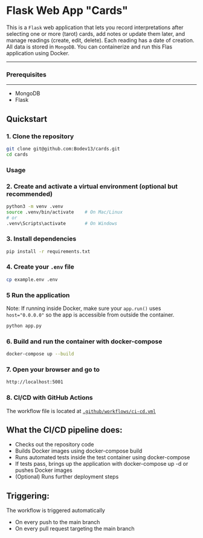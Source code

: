 # Flask Web App "Cards"

This is a `Flask` web application that lets you record interpretations after selecting one or more (tarot) cards, add notes or update them later, and manage readings (create, edit, delete). Each reading has a date of creation. All data is stored in `MongoDB`.
You can containerize and run this Flas application using Docker.

---

### Prerequisites

---
- MongoDB
- Flask

## Quickstart

### 1. Clone the repository

```bash
git clone git@github.com:Bodev13/cards.git
cd cards
```

### Usage


### 2. Create and activate a virtual environment (optional but recommended)

```bash
python3 -m venv .venv
source .venv/bin/activate    # On Mac/Linux
# or
.venv\Scripts\activate       # On Windows
```

### 3. Install dependencies

```bash
pip install -r requirements.txt
```

### 4. Create your `.env` file

```bash
cp example.env .env
```

### 5 Run the application
Note: If running inside Docker, make sure your `app.run()` uses `host="0.0.0.0"` so the app is accessible from outside the container.

```bash
python app.py
```


### 6. Build and run the container with docker-compose

```bash
docker-compose up --build
```

### 7. Open your browser and go to
```bash
http://localhost:5001
```

### 8. CI/CD with GitHub Actions

The workflow file is located at [`.github/workflows/ci-cd.yml`](.github/workflows/ci-cd.yml)


## What the CI/CD pipeline does:

- Checks out the repository code
- Builds Docker images using docker-compose build
- Runs automated tests inside the test container using docker-compose 
- If tests pass, brings up the application with docker-compose up -d or pushes Docker images
- (Optional) Runs further deployment steps

## Triggering:

The workflow is triggered automatically

- On every push to the main branch
- On every pull request targeting the main branch









